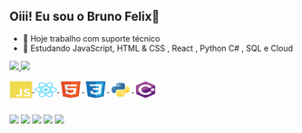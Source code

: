 ## Oiii! Eu sou o Bruno Felix👋


- 🔭 Hoje trabalho com  suporte  técnico 
- 🌱 Estudando JavaScript, HTML & CSS , React , Python C# , SQL e Cloud

 
 <div>
  <a href="https://github.com/brunofelix2020">
  <img height="180em" src="https://github-readme-stats.vercel.app/api?username=brunofelix2021&show_icons=true&theme=dark&include_all_commits=true&count_private=true"/>
  <img height="180em" src="https://github-readme-stats.vercel.app/api/top-langs/?username=brunofelix2021&layout=compact&langs_count=7&theme=dark"/>
</div>
  
  <div style="display: inline_block"><br>
  <img align="center" alt="bruno-Js" height="30" width="40" src="https://raw.githubusercontent.com/devicons/devicon/master/icons/javascript/javascript-plain.svg">
  <img align="center" alt="bruno-React" height="30" width="40" src="https://raw.githubusercontent.com/devicons/devicon/master/icons/react/react-original.svg">
  <img align="center" alt="bruno-HTML" height="30" width="40" src="https://raw.githubusercontent.com/devicons/devicon/master/icons/html5/html5-original.svg">
  <img align="center" alt="bruno-CSS" height="30" width="40" src="https://raw.githubusercontent.com/devicons/devicon/master/icons/css3/css3-original.svg">
  <img align="center" alt="bruno-Python" height="30" width="40" src="https://raw.githubusercontent.com/devicons/devicon/master/icons/python/python-original.svg">
  <img align="center" alt="bruno-Csharp" height="30" width="40" src="https://raw.githubusercontent.com/devicons/devicon/master/icons/csharp/csharp-original.svg">

</div>
  
  
   ##

  <div> 
   <a href="https://www.facebook.com/bruno.fellix/" target="_blank"><img src=https://img.shields.io/badge/Facebook-1877F2?style=for-the-badge&logo=facebook&logoColor=white"_blank"></a>
  <a href="https://www.instagram.com/brunofelix2020/" target="_blank"><img src="https://img.shields.io/badge/-Instagram-%23E4405F?style=for-the-badge&logo=instagram&logoColor=white" target="_blank"></a>
   <a href="https://www.linkedin.com/in/bruno-f%C3%A9lix-souza-1b249b14b/" target="_blank"><img src="https://img.shields.io/badge/-LinkedIn-%230077B5?style=for-the-badge&logo=linkedin&logoColor=white" target="_blank"></a> 
 <a href="https://discord.gg/brunofelix2020#8389" target="_blank"><img src="https://img.shields.io/badge/Discord-7289DA?style=for-the-badge&logo=discord&logoColor=white" target="_blank"></a> 
<a href = "mailto:bruno.felix.sousa@hotmail.com"><img src="https://img.shields.io/badge/-Gmail-%23333?style=for-the-badge&logo=gmail&logoColor=white" target="_blank"></a>

 
  
 
</div>

